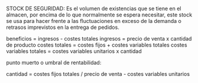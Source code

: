 STOCK DE SEGURIDAD: Es el volumen de existencias que se tiene en el almacen, por encima de lo que normalmente se espera necesitar, este stock se usa para hacer frente a las fluctuaciones en exceso de la demanda o retrasos imprevistos en la entrega de pedidos.

beneficios = ingresos - costes totales
ingresos = precio de venta x cantidad de producto
costes totales = costes fijos + costes variables totales
costes variables totales = costes variables unitarios x cantidad

punto muerto o umbral de rentabilidad:

cantidad = costes fijos totales / precio de venta - costes variables unitarios